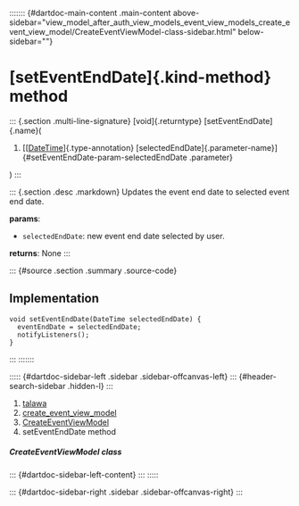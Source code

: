 ::::::: {#dartdoc-main-content .main-content above-sidebar="view_model_after_auth_view_models_event_view_models_create_event_view_model/CreateEventViewModel-class-sidebar.html" below-sidebar=""}
<div>

# [setEventEndDate]{.kind-method} method

</div>

::: {.section .multi-line-signature}
[void]{.returntype} [setEventEndDate]{.name}(

1.  [[[DateTime](https://api.flutter.dev/flutter/dart-core/DateTime-class.html)]{.type-annotation}
    [selectedEndDate]{.parameter-name}]{#setEventEndDate-param-selectedEndDate
    .parameter}

)
:::

::: {.section .desc .markdown}
Updates the event end date to selected event end date.

**params**:

-   `selectedEndDate`: new event end date selected by user.

**returns**: None
:::

::: {#source .section .summary .source-code}
## Implementation

``` language-dart
void setEventEndDate(DateTime selectedEndDate) {
  eventEndDate = selectedEndDate;
  notifyListeners();
}
```
:::
:::::::

::::: {#dartdoc-sidebar-left .sidebar .sidebar-offcanvas-left}
::: {#header-search-sidebar .hidden-l}
:::

1.  [talawa](../../index.html)
2.  [create_event_view_model](../../view_model_after_auth_view_models_event_view_models_create_event_view_model/)
3.  [CreateEventViewModel](../../view_model_after_auth_view_models_event_view_models_create_event_view_model/CreateEventViewModel-class.html)
4.  setEventEndDate method

##### CreateEventViewModel class

::: {#dartdoc-sidebar-left-content}
:::
:::::

::: {#dartdoc-sidebar-right .sidebar .sidebar-offcanvas-right}
:::

